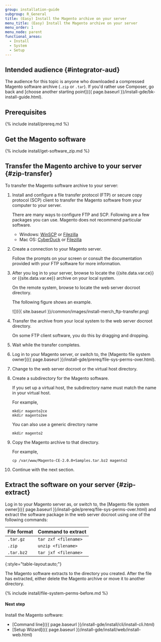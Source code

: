 ```yaml
---
group: installation-guide
subgroup: R_General
title: (Easy) Install the Magento archive on your server
menu_title: (Easy) Install the Magento archive on your server
menu_order: 1
menu_node: parent
functional_areas:
  - Install
  - System
  - Setup
---
```


## Intended audience {#integrator-aud}

The audience for this topic is anyone who downloaded a compressed Magento software archive (`.zip` or `.tar`). If you'd rather use Composer, go back and [choose another starting point]({{ page.baseurl }}/install-gde/bk-install-guide.html).

## Prerequisites

{% include install/prereq.md %}

## Get the Magento software

{% include install/get-software_zip.md %}

## Transfer the Magento archive to your server {#zip-transfer}

To transfer the Magento software archive to your server:

1.	Install and configure a file transfer protocol (FTP) or secure copy protocol (SCP) client to transfer the Magento software from your computer to your server.

	There are many ways to configure FTP and SCP. Following are a few packages you can use. Magento does not recommend particular software.

	*	Windows: [WinSCP](https://winscp.net/eng/download.php) or [Filezilla](https://filezilla-project.org/download.php)
	*	Mac OS: [CyberDuck](https://cyberduck.io/?l=en) or [Filezilla](https://filezilla-project.org/download.php)

2.	Create a connection to your Magento server.

	Follow the prompts on your screen or consult the documentation provided with your FTP software for more information.

3.	After you log in to your server, browse to locate the {{site.data.var.ce}} or {{site.data.var.ee}} archive on your local system.

	On the remote system, browse to locate the web server docroot directory.

	The following figure shows an example.

	![]({{ site.baseurl }}/common/images/install-merch_ftp-transfer.png)

4.	Transfer the archive from your local system to the web server docroot directory.

	On some FTP client software, you do this by dragging and dropping.
5.	Wait while the transfer completes.
6.	Log in to your Magento server, or switch to, the [Magento file system owner]({{ page.baseurl }}/install-gde/prereq/file-sys-perms-over.html).
7.	Change to the web server docroot or the virtual host directory.
7.	Create a subdirectory for the Magento software.

	If you set up a virtual host, the subdirectory name must match the name in your virtual host.

	For example,

		mkdir magento2ce
		mkdir magento2ee

	You can also use a generic directory name

		mkdir magento2

7.	Copy the Magento archive to that directory.

	For example,

		cp /var/www/Magento-CE-2.0.0+Samples.tar.bz2 magento2

8.	Continue with the next section.

## Extract the software on your server {#zip-extract}

Log in to your Magento server as, or switch to, the [Magento file system owner]({{ page.baseurl }}/install-gde/prereq/file-sys-perms-over.html) and extract the software package in the web server docroot using one of the following commands:

| File format | Command to extract   |
| ----------- | -------------------- |
| `.tar.gz`   | `tar zxf <filename>` |
| `.zip`      | `unzip <filename>`   |
| `.tar.bz2`  | `tar jxf <filename>` |
{:style="table-layout:auto;"}

The Magento software extracts to the directory you created. After the file has extracted, either delete the Magento archive or move it to another directory.

{% include install/file-system-perms-before.md %}

#### Next step

Install the Magento software:

*	[Command line]({{ page.baseurl }}/install-gde/install/cli/install-cli.html)
*	[Setup Wizard]({{ page.baseurl }}/install-gde/install/web/install-web.html)
